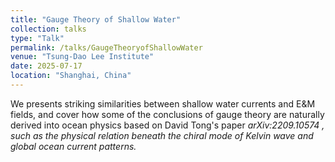 ```yaml
---
title: "Gauge Theory of Shallow Water"
collection: talks
type: "Talk"
permalink: /talks/GaugeTheoryofShallowWater
venue: "Tsung-Dao Lee Institute"
date: 2025-07-17
location: "Shanghai, China"
---
```


We presents striking similarities between shallow water currents and E&M fields, and cover how some of the conclusions of gauge
theory are naturally derived into ocean physics based on David Tong's paper <i> arXiv:2209.10574 <i>, such as the physical relation beneath the chiral mode of Kelvin wave and global ocean current patterns.
